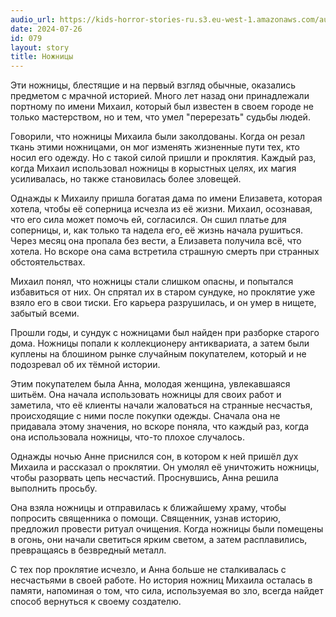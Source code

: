 ```yaml
---
audio_url: https://kids-horror-stories-ru.s3.eu-west-1.amazonaws.com/audio/079-scissors.mp3
date: 2024-07-26
id: 079
layout: story
title: Ножницы
---
```


Эти ножницы, блестящие и на первый взгляд обычные, оказались предметом с мрачной историей. Много лет назад они принадлежали портному по имени Михаил, который был известен в своем городе не только мастерством, но и тем, что умел "перерезать" судьбы людей.

Говорили, что ножницы Михаила были заколдованы. Когда он резал ткань этими ножницами, он мог изменять жизненные пути тех, кто носил его одежду. Но с такой силой пришли и проклятия. Каждый раз, когда Михаил использовал ножницы в корыстных целях, их магия усиливалась, но также становилась более зловещей.

Однажды к Михаилу пришла богатая дама по имени Елизавета, которая хотела, чтобы её соперница исчезла из её жизни. Михаил, осознавая, что его сила может помочь ей, согласился. Он сшил платье для соперницы, и, как только та надела его, её жизнь начала рушиться. Через месяц она пропала без вести, а Елизавета получила всё, что хотела. Но вскоре она сама встретила страшную смерть при странных обстоятельствах.

Михаил понял, что ножницы стали слишком опасны, и попытался избавиться от них. Он спрятал их в старом сундуке, но проклятие уже взяло его в свои тиски. Его карьера разрушилась, и он умер в нищете, забытый всеми.

Прошли годы, и сундук с ножницами был найден при разборке старого дома. Ножницы попали к коллекционеру антиквариата, а затем были куплены на блошином рынке случайным покупателем, который и не подозревал об их тёмной истории.

Этим покупателем была Анна, молодая женщина, увлекавшаяся шитьём. Она начала использовать ножницы для своих работ и заметила, что её клиенты начали жаловаться на странные несчастья, происходящие с ними после покупки одежды. Сначала она не придавала этому значения, но вскоре поняла, что каждый раз, когда она использовала ножницы, что-то плохое случалось.

Однажды ночью Анне приснился сон, в котором к ней пришёл дух Михаила и рассказал о проклятии. Он умолял её уничтожить ножницы, чтобы разорвать цепь несчастий. Проснувшись, Анна решила выполнить просьбу.

Она взяла ножницы и отправилась к ближайшему храму, чтобы попросить священника о помощи. Священник, узнав историю, предложил провести ритуал очищения. Когда ножницы были помещены в огонь, они начали светиться ярким светом, а затем расплавились, превращаясь в безвредный металл.

С тех пор проклятие исчезло, и Анна больше не сталкивалась с несчастьями в своей работе. Но история ножниц Михаила осталась в памяти, напоминая о том, что сила, используемая во зло, всегда найдет способ вернуться к своему создателю.